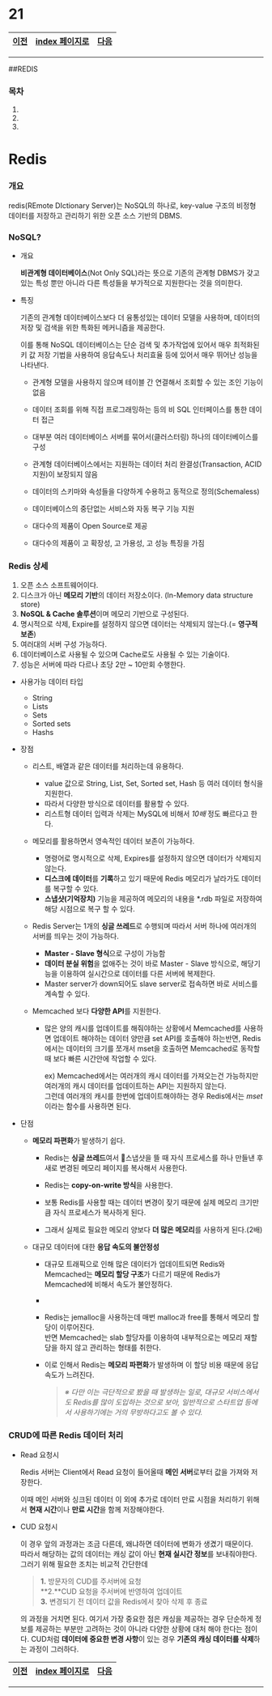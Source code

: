 # 21

[이전](./20.md)|[index 페이지로](./00index.md) |[다음](./22.md)
---|---|---
<hr>

##REDIS
### 목차

1.
1.
1.

# Redis

### 개요

redis(REmote DIctionary Server)는 NoSQL의 하나로, key-value 구조의 비정형 데이터를 저장하고 관리하기 위한 오픈 소스 기반의 DBMS.



### NoSQL?

- 개요

  **비관계형 데이터베이스**(Not Only SQL)라는 뜻으로  기존의 관계형 DBMS가 갖고있는 특성 뿐만 아니라 다른 특성들을 부가적으로 지원한다는 것을 의미한다.



- 특징 

  기존의 관계형 데이터베이스보다 더 융통성있는 데이터 모델을 사용하며, 데이터의 저장 및 검색을 위한 특화된 메커니즘을 제공한다. 

  이를 통해 NoSQL 데이터베이스는 단순 검색 및 추가작업에 있어서 매우 최적화된 키 값 저장 기법을 사용하여 응답속도나 처리효율 등에 있어서 매우 뛰어난 성능을 나타낸다.

  

  - 관계형 모델을 사용하지 않으며 테이블 간 연결해서 조회할 수 있는 조인 기능이 없음

  - 데이터 조회를 위해 직접 프로그래밍하는 등의 비 SQL 인터페이스를 통한 데이터 접근

  - 대부분 여러 데이터베이스 서버를 묶어서(클러스터링) 하나의 데이터베이스를 구성

  - 관계형 데이터베이스에서는 지원하는 데이터 처리 완결성(Transaction, ACID 지원)이 보장되지 않음

  - 데이터의 스키마와 속성들을 다양하게 수용하고 동적으로 정의(Schemaless)

  - 데이터베이스의 중단없는 서비스와 자동 복구 기능 지원

  - 대다수의 제품이 Open Source로 제공

  - 대다수의 제품이 고 확장성, 고 가용성, 고 성능 특징을 가짐

  



### Redis 상세

1. 오픈 소스 소프트웨어이다.
2. 디스크가 아닌 **메모리 기반**의 데이터 저장소이다. 
   (In-Memory data structure store)
3. **NoSQL & Cache 솔루션**이며 메모리 기반으로 구성된다.
4. 명시적으로 삭제, Expire를 설정하지 않으면 데이터는 삭제되지 않는다.(= **영구적 보존**)
5. 여러대의 서버 구성 가능하다.
6. 데이터베이스로 사용될 수 있으며 Cache로도 사용될 수 있는 기술이다.
7. 성능은 서버에 따라 다르나 초당 2만 ~ 10만회 수행한다.



- 사용가능 데이터 타입
  - String
  - Lists
  - Sets
  - Sorted sets
  - Hashs



- 장점

  - 리스트, 배열과 같은 데이터를 처리하는데 유용하다.
    - value 값으로 String, List, Set, Sorted set, Hash 등 여러 데이터 형식을 지원한다.
    - 따라서 다양한 방식으로 데이터를 활용할 수 있다.
    - 리스트형 데이터 입력과 삭제는 MySQL에 비해서 *10배* 정도 빠르다고 한다.

  

  - 메모리를 활용하면서 영속적인 데이터 보존이 가능하다.
    - 명령어로 명시적으로 삭제, Expires를 설정하지 않으면 데이터가 삭제되지 않는다.
    - **디스크에 데이터**를 **기록**하고 있기 때문에 Redis 메모리가 날라가도 데이터를 복구할 수 있다.
    - **스냅샷(기억장치)** 기능을 제공하여 메모리의 내용을 *.rdb 파일로 저장하여 해당 시점으로 복구 할 수 있다.
  - Redis Server는 1개의 **싱글 쓰레드**로 수행되며 따라서 서버 하나에 여러개의 서버를 띄우는 것이 가능하다.
    - **Master - Slave 형식**으로 구성이 가능함
    - **데이터 분실 위험**을 없애주는 것이 바로 Master - Slave 방식으로, 해당기능을 이용하여 실시간으로 데이터를 다른 서버에 복제한다.  
    - Master server가 down되어도 slave server로 접속하면 바로 서비스를 계속할 수 있다.

  

  - Memcached 보다 **다양한 API**를 지원한다.

    - 많은 양의 캐시를 업데이트를 해줘야하는 상황에서 Memcached를 사용하면 
      업데이트 해야하는 데이터 양만큼 set API를 호출해야 하는반면, Redis에서는 데이터의 크기를 쪼개서 mset을 호출하면 Memcached로 동작할 때 보다 빠른 시간안에 작업할 수 있다.

      ex) Memcached에서는 여러개의 캐시 데이터를 가져오는건 가능하지만 
      여러개의 캐시 데이터를 업데이트하는 API는 지원하지 않는다.<br>그런데 여러개의 캐시를 한번에 업데이트해야하는 경우 Redis에서는 *mset* 이라는 함수를 사용하면 된다.

      

- 단점

  - **메모리 파편화**가 발생하기 쉽다.

    - Redis는 **싱글 쓰레드**여서 스냅샷을 뜰 때 자식 프로세스를 하나 만들낸 후 
      새로 변경된 메모리 페이지를 복사해서 사용한다.

    - Redis는 **copy-on-write 방식**을 사용한다.

    - 보통 Redis를 사용할 때는 데이터 변경이 잦기 때문에 
      실제 메모리 크기만큼 자식 프로세스가 복사하게 된다.

    - 그래서 실제로 필요한 메모리 양보다 **더 많은 메모리**를 사용하게 된다.(2배)

      

  - 대규모 데이터에 대한 **응답 속도의 불안정성**

    - 대규모 트래픽으로 인해 많은 데이터가 업데이트되면 Redis와 Memcached는 **메모리 할당 구조**가 다르기 때문에 Redis가 Memcached에 비해서 속도가 불안정하다.

    - 

    - Redis는 jemalloc을 사용하는데 매번 malloc과 free를 통해서 메모리 할당이 이루어진다.<br>반면 Memcached는 slab 할당자를 이용하여 내부적으로는 메모리 재할당을 하지 않고 관리하는 형태를 취한다.

    - 이로 인해서 Redis는 **메모리 파편화**가 발생하며 이 할당 비용 때문에 응답 속도가 느려진다.

      >  *※ 다만 이는 극단적으로 봤을 때 발생하는 일로, 대규모 서비스에서도 Redis를 많이 도입하는 것으로 보아, 일반적으로 스타트업 등에서 사용하기에는 거의 무방하다고도 볼 수 있다.*



### CRUD에 따른 Redis 데이터 처리

- Read 요청시

  Redis 서버는 Client에서 Read 요청이 들어올때 **메인 서버**로부터 값을 가져와 저장한다.

  이때 메인 서버와 싱크된 데이터 이 외에 추가로 데이터 만료 시점을 처리하기 위해서 
  **현재 시간**이나 **만료 시간**을 함께 저장해야한다.

  

- CUD 요청시

  이 경우 앞의 과정과는 조금 다른데, 왜냐하면 데이터에 변화가 생겼기 때문이다. <br>따라서 해당하는 값의 데이터는 캐싱 값이 아닌 **현재 실시간 정보**를 보내줘야한다.
  그러기 위해 필요한 조치는 비교적 간단한데

  

  > **1.** 방문자의 CUD를 주서버에 요청 	<br>**2.**CUD 요청을 주서버에 반영하여 업데이트 	<br>**3.** 변경되기 전 데이터 값을 Redis에서 찾아 삭제 후 종료

  의 과정을 거치면 된다.
  여기서 가장 중요한 점은 캐싱을 제공하는 경우 단순하게 정보를 제공하는 부분만 고려하는 것이 아니라 다양한 상황에 대처 해야 한다는 점이다.
  CUD처럼 **데이터에 중요한 변경 사항**이 있는 경우 **기존의 캐싱 데이터를 삭제**하는 과정이 그러하다.

[이전](./20.md)|[index 페이지로](./00index.md) |[다음](./21.md)
---|---|---
<hr>
